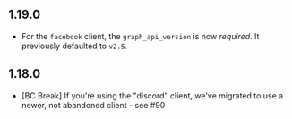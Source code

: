 ## 1.19.0

* For the `facebook` client, the `graph_api_version` is now *required*. It previously
  defaulted to `v2.5`.

## 1.18.0

* [BC Break] If you're using the "discord" client, we've migrated to use a newer, not abandoned client - see #90
